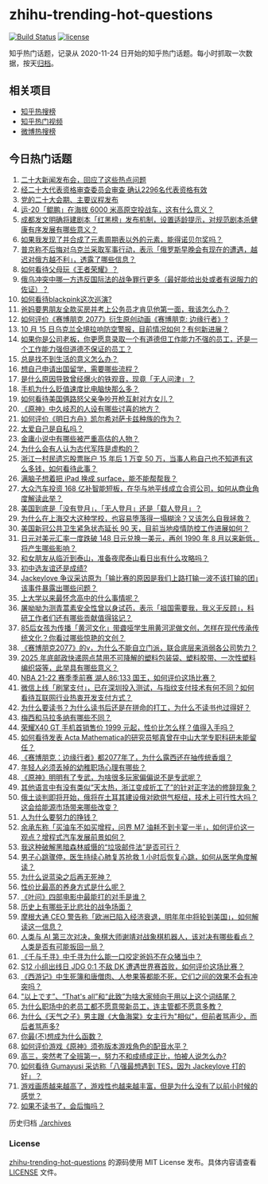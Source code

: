 # zhihu-trending-hot-questions

[![Build Status](https://github.com/justjavac/zhihu-trending-hot-questions/workflows/ci/badge.svg?branch=master)](https://github.com/justjavac/zhihu-trending-hot-questions/actions)
[![license](https://img.shields.io/github/license/justjavac/zhihu-trending-hot-questions)](https://github.com/justjavac/zhihu-trending-hot-questions/blob/master/LICENSE)

知乎热门话题，记录从 2020-11-24 日开始的知乎热门话题。每小时抓取一次数据，按天[归档](./archives)。

## 相关项目

- [知乎热搜榜](https://github.com/justjavac/zhihu-trending-top-search)
- [知乎热门视频](https://github.com/justjavac/zhihu-trending-hot-video)
- [微博热搜榜](https://github.com/justjavac/weibo-trending-hot-search)

## 今日热门话题

<!-- BEGIN -->
<!-- 最后更新时间 Sun Oct 16 2022 01:17:42 GMT+0800 (China Standard Time) -->

1. [二十大新闻发布会，回应了这些热点问题](https://www.zhihu.com/question/573964576)
1. [经二十大代表资格审查委员会审查 确认2296名代表资格有效](https://www.zhihu.com/question/573932596)
1. [党的二十大会期、主要议程发布](https://www.zhihu.com/question/573910713)
1. [运-20「鲲鹏」在海拔 6000 米高原空投战车，这有什么意义？](https://www.zhihu.com/question/558520069)
1. [成都发文明确将建剧本「红黑榜」发布机制，设置适龄提示，对规范剧本杀健康有序发展有哪些意义？](https://www.zhihu.com/question/559088049)
1. [如果我发现了并合成了元素周期表以外的元素，能得诺贝尔奖吗？](https://www.zhihu.com/question/558558688)
1. [普京称不后悔对乌克兰采取军事行动，表示「俄罗斯早晚会有现在的遭遇，越迟对俄方越不利」，透露了哪些信息？](https://www.zhihu.com/question/559603495)
1. [如何看待父母玩《王者荣耀》？](https://www.zhihu.com/question/303534864)
1. [俄乌冲突中哪一方违反国际法的战争罪行更多（最好能给出处或者有说服力的佐证）？](https://www.zhihu.com/question/558719834)
1. [如何看待blackpink这次巡演?](https://www.zhihu.com/question/559713141)
1. [爸妈要男朋友全款买房并考上公务员才肯见他第一面，我该怎么办？](https://www.zhihu.com/question/550231926)
1. [如何评价《赛博朋克 2077》衍生原创动画《赛博朋克: 边缘行者》?](https://www.zhihu.com/question/553410592)
1. [10 月 15 日乌克兰全境拉响防空警报，目前情况如何？有何新进展？](https://www.zhihu.com/question/559624997)
1. [如果你是公司老板，你更愿意录取一个有道德但工作能力不强的员工，还是一个工作能力强但道德不保证的员工？](https://www.zhihu.com/question/526501018)
1. [总是找不到生活的意义怎么办？](https://www.zhihu.com/question/559744057)
1. [想自己申请出国留学，需要哪些流程？](https://www.zhihu.com/question/27270213)
1. [是什么原因导致曾经爆火的铁观音，现竟「无人问津」？](https://www.zhihu.com/question/553670319)
1. [手机为什么贬值速度比电脑快那么多？](https://www.zhihu.com/question/542580677)
1. [如何看待美国俩路怒父亲争吵开枪互射对方女儿？](https://www.zhihu.com/question/559367715)
1. [《原神》中久岐忍的人设有哪些讨喜的地方？](https://www.zhihu.com/question/536592655)
1. [如何评价《明日方舟》凯尔希对萨卡兹种族的作为？](https://www.zhihu.com/question/558783394)
1. [太爱自己是自私吗？](https://www.zhihu.com/question/559332982)
1. [金庸小说中有哪些被严重高估的人物？](https://www.zhihu.com/question/494807438)
1. [为什么会有人认为古代军阵是虚构的？](https://www.zhihu.com/question/407717319)
1. [浙江一村民遗忘股票账户 15 年后 1 万变 50 万，当事人称自己也不知道有这么多钱，如何看待此事？](https://www.zhihu.com/question/559360936)
1. [满脑子想着把 iPad 换成 surface，能不能帮帮我？](https://www.zhihu.com/question/558154203)
1. [大众汽车投资 168 亿补智能短板，在华与地平线成立合资公司，如何从商业角度解读此举？](https://www.zhihu.com/question/559240345)
1. [美国到底是「没有登月」，「无人登月」还是「载人登月」？](https://www.zhihu.com/question/558575319)
1. [为什么在上海交大这种学校，也容易堕落得一塌糊涂？又该怎么自我拯救？](https://www.zhihu.com/question/303130196)
1. [美国新冠公共卫生紧急状态延长 90 天，目前当地疫情防控工作进展如何？](https://www.zhihu.com/question/559278598)
1. [日元对美元汇率一度跌破 148 日元兑换一美元，再创 1990 年 8 月以来新低，将产生哪些影响？](https://www.zhihu.com/question/559496995)
1. [和女朋友从临沂到泰山，准备夜爬泰山看日出有什么攻略吗？](https://www.zhihu.com/question/511112765)
1. [初中选友谊还是成绩?](https://www.zhihu.com/question/558536835)
1. [Jackeylove 争议采访原为「输比赛的原因是我们上路打输一波不该打输的团」该事件暴露出哪些问题？](https://www.zhihu.com/question/559277153)
1. [上大学以来最怀念高中的什么事情呢？](https://www.zhihu.com/question/558794061)
1. [屠呦呦为测青蒿素安全性曾以身试药，表示「祖国需要我，我义无反顾」，科研工作者们还有哪些贡献值得铭记？](https://www.zhihu.com/question/559594978)
1. [85后女孩为传播「黄河文化」带聋哑学生用黄河泥做文创，怎样在现代传承传统文化？你看过哪些惊艳的文创？](https://www.zhihu.com/question/558086748)
1. [《赛博朋克2077》的v，为什么不能自立门派，联合底层来消弱各公司势力？](https://www.zhihu.com/question/437865843)
1. [2025 年底邮政快递网点禁用不可降解的塑料包装袋、塑料胶带、一次性塑料编织袋等，此举具有哪些意义？](https://www.zhihu.com/question/559410427)
1. [NBA 21-22 赛季季前赛 湖人86:133 国王，如何评价这场比赛？](https://www.zhihu.com/question/559619587)
1. [微信上线「刷掌支付」，已在深圳投入测试，与指纹支付技术有何不同？如何看待互联网行业热衷开发支付方式？](https://www.zhihu.com/question/559352633)
1. [为什么要读书？为什么读书后还是在拼命的打工，为什么不读书也过得好？](https://www.zhihu.com/question/559467822)
1. [梅西和马拉多纳有哪些不同？](https://www.zhihu.com/question/33988135)
1. [荣耀X40 GT 手机首销售价 1999 元起，性价比怎么样？值得入手吗？](https://www.zhihu.com/question/559232960)
1. [如何看待发表 Acta Mathematica的研究员郇真曾在中山大学专职科研未能留任？](https://www.zhihu.com/question/558927749)
1. [《赛博朋克：边缘行者》都2077年了，为什么露西还在抽传统香烟？](https://www.zhihu.com/question/558027426)
1. [年轻人必须丢掉的幼稚职场心理有哪些？](https://www.zhihu.com/question/484405014)
1. [《原神》明明有了专武，为啥很多玩家偏偏说不是专武呢？](https://www.zhihu.com/question/452177566)
1. [其他语言中有没有类似“天太热，浙江变成折工了”的针对正字法的修辞现象？](https://www.zhihu.com/question/548922688)
1. [俄土谈判即将开始，俄将在土耳其建设俄对欧供气枢纽，技术上可行性大吗？这会给能源市场带来哪些改变？](https://www.zhihu.com/question/559411556)
1. [人为什么要努力的挣钱？](https://www.zhihu.com/question/559501612)
1. [余承东称「买油车不如买增程，问界 M7 油耗不到卡宴一半」，如何评价这一观点？增程式汽车发展前景如何？](https://www.zhihu.com/question/559329033)
1. [我这种破解黑暗森林威慑的“垃圾邮件法”是否可行？](https://www.zhihu.com/question/559424594)
1. [男子心跳骤停，医生持续心肺复苏抢救 1 小时后恢复心跳，如何从医学角度解读？](https://www.zhihu.com/question/559558833)
1. [为什么说蓝染之后再无死神？](https://www.zhihu.com/question/266859196)
1. [性价比最高的养身方式是什么呢？](https://www.zhihu.com/question/554810739)
1. [《叶问》四部电影中最能打的对手是谁？](https://www.zhihu.com/question/362126132)
1. [历史上有哪些无比悲壮的战争场面？](https://www.zhihu.com/question/427460993)
1. [摩根大通 CEO 警告称「欧洲已陷入经济衰退，明年年中将轮到美国」，如何解读这一信息？](https://www.zhihu.com/question/558612871)
1. [人类与 AI 第三次对决，象棋大师谢靖对战象棋机器人，该对决有哪些看点？人类是否有可能扳回一局？](https://www.zhihu.com/question/559350992)
1. [《千与千寻》中千寻为什么能一口咬定爸妈不在众猪当中？](https://www.zhihu.com/question/494330163)
1. [S12 小组出线日 JDG 0:1 不敌 DK 遭遇世界赛首败，如何评价这场比赛？](https://www.zhihu.com/question/559522274)
1. [《西游记》中生死簿和唐僧肉、人参果等都能不死，它们之间的效果不会有冲突吗？](https://www.zhihu.com/question/505123347)
1. ["以上です”、“That's all”和“此致”为啥大家倾向于用以上这个词结尾？](https://www.zhihu.com/question/559040078)
1. [为什么职场中的老员工都不愿意带新员工，连主管都不愿意多教？](https://www.zhihu.com/question/502392548)
1. [为什么《天气之子》男主跟《大鱼海棠》女主行为"相似"，但前者骂声少，而后者骂声多?](https://www.zhihu.com/question/353626685)
1. [你最(不)想成为什么函数？](https://www.zhihu.com/question/547168398)
1. [如何评价游戏《原神》须弥版本游戏角色的配音水平？](https://www.zhihu.com/question/549871309)
1. [高三，突然考了全班第一，努力不和成绩成正比，怕被人说怎么办?](https://www.zhihu.com/question/557440656)
1. [如何看待 Gumayusi 采访称「八强最想遇到 TES，因为 Jackeylove 打的好」？](https://www.zhihu.com/question/559296299)
1. [游戏画质越来越高了，游戏性也越来越丰富，但是为什么没有了以前小时候的感觉？](https://www.zhihu.com/question/487932948)
1. [如果不读书了，会后悔吗？](https://www.zhihu.com/question/559139397)

<!-- END -->

历史归档 [./archives](./archives)

### License

[zhihu-trending-hot-questions](https://github.com/justjavac/zhihu-trending-hot-questions)
的源码使用 MIT License 发布。具体内容请查看 [LICENSE](./LICENSE) 文件。
